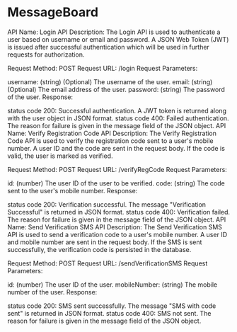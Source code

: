 # MessageBoard

API Name: Login API
Description: The Login API is used to authenticate a user based on username or email and password. A JSON Web Token (JWT) is issued after successful authentication which will be used in further requests for authorization.

Request Method: POST
Request URL: /login
Request Parameters:

username: (string) (Optional) The username of the user.
email: (string) (Optional) The email address of the user.
password: (string) The password of the user.
Response:

status code 200: Successful authentication. A JWT token is returned along with the user object in JSON format.
status code 400: Failed authentication. The reason for failure is given in the message field of the JSON object.
API Name: Verify Registration Code API
Description: The Verify Registration Code API is used to verify the registration code sent to a user's mobile number. A user ID and the code are sent in the request body. If the code is valid, the user is marked as verified.

Request Method: POST
Request URL: /verifyRegCode
Request Parameters:

id: (number) The user ID of the user to be verified.
code: (string) The code sent to the user's mobile number.
Response:

status code 200: Verification successful. The message "Verification Successful" is returned in JSON format.
status code 400: Verification failed. The reason for failure is given in the message field of the JSON object.
API Name: Send Verification SMS API
Description: The Send Verification SMS API is used to send a verification code to a user's mobile number. A user ID and mobile number are sent in the request body. If the SMS is sent successfully, the verification code is persisted in the database.

Request Method: POST
Request URL: /sendVerificationSMS
Request Parameters:

id: (number) The user ID of the user.
mobileNumber: (string) The mobile number of the user.
Response:

status code 200: SMS sent successfully. The message "SMS with code sent" is returned in JSON format.
status code 400: SMS not sent. The reason for failure is given in the message field of the JSON object.
